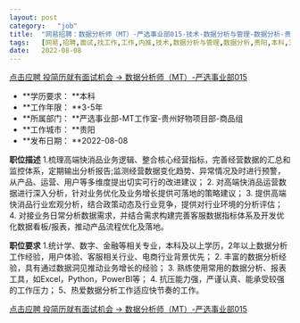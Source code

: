 ```yaml
---
layout:	post
category:	"job"
title:	"网易招聘：数据分析师（MT）-严选事业部015-技术-数据分析与管理-数据分析-贵阳本科3-5年"
tags:	[网易,招聘,面试,找工作,工作,内推,技术,数据分析与管理,数据分析,贵阳,本科,3-5年]
date:	2022-08-08
---
```


[点击应聘 投简历就有面试机会 -> 数据分析师（MT）-严选事业部015](http://mobile.bole.netease.com/bole/boleDetail?id=42179&employeeId=346f03c3cda5f04c&key=all)



- **学历要求： **本科
- **工作年限： **3-5年
- **所属部门： **严选事业部-MT工作室-贵州好物项目部-商品组
- **工作城市： **贵阳
- **发布日期： **2022-08-08



**职位描述**
1.梳理高端快消品业务逻辑、整合核心经营指标，完善经营数据的汇总和监控体系，定期输出分析报告;监测经营数据变化趋势、异常情况及时进行预警，从产品、运营、用户等多维度提出切实可行的改进建议；
2. 对高端快消品运营数据进行深入分析，针对业务优化及业务增长提供可落地的策略建议；
3. 提供高端快消品行业宏观分析，结合政策动态及行业竞争，提供对行业环境的分析评估；
4. 对接业务日常分析数据需求，并结合需求构建完善客服数据指标体系及开发优化数据看板/报表，推动产品流程优化及落地。



**职位要求**
1.统计学、数字、金融等相关专业，本科及以上学历，2年以上数据分析工作经验，用户体验、客服相关行业、电商行业背景优先；
2. 丰富的数据分析经验，具有通过数据洞见推动业务增长的经验；
3. 熟练使用常用的数据分析、报表工具，如Excel，Python，PowerBI等；
4. 抗压能力强，严谨认真、能承受较强的工作压力；
5、热爱数据分析工作适应快节奏的工作。



[点击应聘 投简历就有面试机会 -> 数据分析师（MT）-严选事业部015](http://mobile.bole.netease.com/bole/boleDetail?id=42179&employeeId=346f03c3cda5f04c&key=all)
